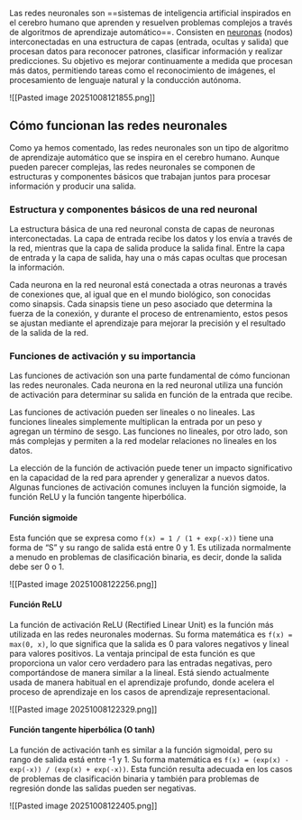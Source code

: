 Las redes neuronales son ==sistemas de inteligencia artificial inspirados en el cerebro humano que aprenden y resuelven problemas complejos a través de algoritmos de aprendizaje automático==. Consisten en [neuronas](https://www.google.com/search?sca_esv=44031a392adcfbd3&q=neuronas&sa=X&ved=2ahUKEwjM-tCGm5WQAxV0LEQIHWPUM54QxccNegQIHxAB&mstk=AUtExfDTdAav-JNm1Z4zujfDRQhBJhxN8UWz_mpR0dq02RqV_sbceFrdKewaEkI23AptXRhWWXnU3ukYnCfATktuVqGbgXwnw82LZBGJ4FThCUTYBHzPGd5lVjXP-clQ-aGN7WTjEOwZWDWUfvg3ID7mec0LjYJ8xnvv9pRvLaHvLQ4KrRWq_mP88tsKOme9eFz9_Hm-&csui=3) (nodos) interconectadas en una estructura de capas (entrada, ocultas y salida) que procesan datos para reconocer patrones, clasificar información y realizar predicciones. Su objetivo es mejorar continuamente a medida que procesan más datos, permitiendo tareas como el reconocimiento de imágenes, el procesamiento de lenguaje natural y la conducción autónoma.

![[Pasted image 20251008121855.png]] 


## Cómo funcionan las redes neuronales

Como ya hemos comentado, las redes neuronales son un tipo de algoritmo de aprendizaje automático que se inspira en el cerebro humano. Aunque pueden parecer complejas, las redes neuronales se componen de estructuras y componentes básicos que trabajan juntos para procesar información y producir una salida.

### Estructura y componentes básicos de una red neuronal

La estructura básica de una red neuronal consta de capas de neuronas interconectadas. La capa de entrada recibe los datos y los envía a través de la red, mientras que la capa de salida produce la salida final. Entre la capa de entrada y la capa de salida, hay una o más capas ocultas que procesan la información.

Cada neurona en la red neuronal está conectada a otras neuronas a través de conexiones que, al igual que en el mundo biológico, son conocidas como sinapsis. Cada sinapsis tiene un peso asociado que determina la fuerza de la conexión, y durante el proceso de entrenamiento, estos pesos se ajustan mediante el aprendizaje para mejorar la precisión y el resultado de la salida de la red.

### Funciones de activación y su importancia

Las funciones de activación son una parte fundamental de cómo funcionan las redes neuronales. Cada neurona en la red neuronal utiliza una función de activación para determinar su salida en función de la entrada que recibe.

Las funciones de activación pueden ser lineales o no lineales. Las funciones lineales simplemente multiplican la entrada por un peso y agregan un término de sesgo. Las funciones no lineales, por otro lado, son más complejas y permiten a la red modelar relaciones no lineales en los datos.

La elección de la función de activación puede tener un impacto significativo en la capacidad de la red para aprender y generalizar a nuevos datos. Algunas funciones de activación comunes incluyen la función sigmoide, la función ReLU y la función tangente hiperbólica.

#### **Función sigmoide**

Esta función que se expresa como `f(x) = 1 / (1 + exp(-x))` tiene una forma de “S” y su rango de salida está entre 0 y 1. Es utilizada normalmente a menudo en problemas de clasificación binaria, es decir, donde la salida debe ser 0 o 1.


![[Pasted image 20251008122256.png]]

#### **Función ReLU**

La función de activación ReLU (Rectified Linear Unit) es la función más utilizada en las redes neuronales modernas. Su forma matemática es `f(x) = max(0, x)`, lo que significa que la salida es 0 para valores negativos y lineal para valores positivos. La ventaja principal de esta función es que proporciona un valor cero verdadero para las entradas negativas, pero comportándose de manera similar a la lineal. Está siendo actualmente usada de manera habitual en el aprendizaje profundo, donde acelera el proceso de aprendizaje en los casos de aprendizaje representacional.

![[Pasted image 20251008122329.png]]

#### **Función tangente hiperbólica (O tanh)**

La función de activación tanh es similar a la función sigmoidal, pero su rango de salida está entre -1 y 1. Su forma matemática es `f(x) = (exp(x) - exp(-x)) / (exp(x) + exp(-x))`. Esta función resulta adecuada en los casos de problemas de clasificación binaria y también para problemas de regresión donde las salidas pueden ser negativas.

![[Pasted image 20251008122405.png]]

